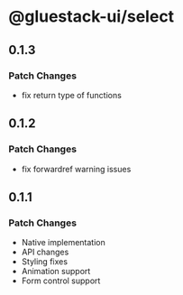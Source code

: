 # @gluestack-ui/select

## 0.1.3

### Patch Changes

- fix return type of functions

## 0.1.2

### Patch Changes

- fix forwardref warning issues

## 0.1.1

### Patch Changes

- Native implementation
- API changes
- Styling fixes
- Animation support
- Form control support
